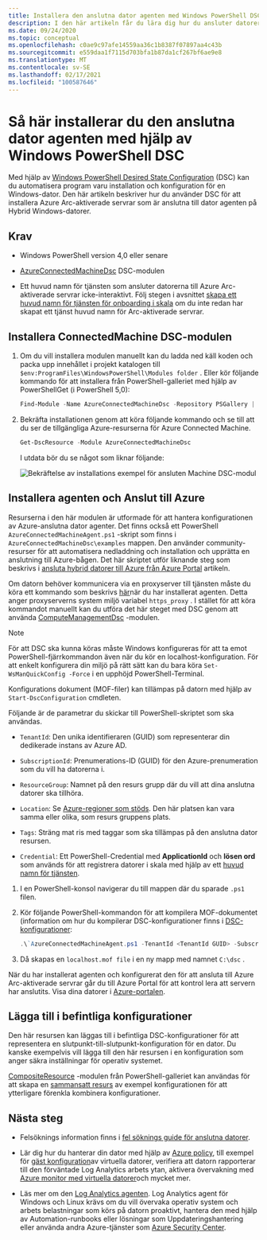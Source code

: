 ```yaml
---
title: Installera den anslutna dator agenten med Windows PowerShell DSC
description: I den här artikeln får du lära dig hur du ansluter datorer till Azure med hjälp av Azure Arc-aktiverade servrar med Windows PowerShell DSC.
ms.date: 09/24/2020
ms.topic: conceptual
ms.openlocfilehash: c0ae9c97afe14559aa36c1b8387f07897aa4c43b
ms.sourcegitcommit: e559daa1f7115d703bfa1b87da1cf267bf6ae9e8
ms.translationtype: MT
ms.contentlocale: sv-SE
ms.lasthandoff: 02/17/2021
ms.locfileid: "100587646"
---
```

# <a name="how-to-install-the-connected-machine-agent-using-windows-powershell-dsc"></a>Så här installerar du den anslutna dator agenten med hjälp av Windows PowerShell DSC

Med hjälp av [Windows PowerShell Desired State Configuration](/powershell/scripting/dsc/getting-started/winGettingStarted) (DSC) kan du automatisera program varu installation och konfiguration för en Windows-dator. Den här artikeln beskriver hur du använder DSC för att installera Azure Arc-aktiverade servrar som är anslutna till dator agenten på Hybrid Windows-datorer.

## <a name="requirements"></a>Krav

- Windows PowerShell version 4,0 eller senare

- [AzureConnectedMachineDsc](https://www.powershellgallery.com/packages/AzureConnectedMachineDsc) DSC-modulen

- Ett huvud namn för tjänsten som ansluter datorerna till Azure Arc-aktiverade servrar icke-interaktivt. Följ stegen i avsnittet [skapa ett huvud namn för tjänsten för onboarding i skala](onboard-service-principal.md#create-a-service-principal-for-onboarding-at-scale) om du inte redan har skapat ett tjänst huvud namn för Arc-aktiverade servrar.

## <a name="install-the-connectedmachine-dsc-module"></a>Installera ConnectedMachine DSC-modulen

1. Om du vill installera modulen manuellt kan du ladda ned käll koden och packa upp innehållet i projekt katalogen till `$env:ProgramFiles\WindowsPowerShell\Modules folder` . Eller kör följande kommando för att installera från PowerShell-galleriet med hjälp av PowerShellGet (i PowerShell 5,0):

    ```powershell
    Find-Module -Name AzureConnectedMachineDsc -Repository PSGallery | Install-Module
    ```

2. Bekräfta installationen genom att köra följande kommando och se till att du ser de tillgängliga Azure-resurserna för Azure Connected Machine.

    ```powershell
    Get-DscResource -Module AzureConnectedMachineDsc
    ```

   I utdata bör du se något som liknar följande:

   ![Bekräftelse av installations exempel för ansluten Machine DSC-modul](./media/onboard-dsc/confirm-module-installation.png)

## <a name="install-the-agent-and-connect-to-azure"></a>Installera agenten och Anslut till Azure

Resurserna i den här modulen är utformade för att hantera konfigurationen av Azure-anslutna dator agenter. Det finns också ett PowerShell `AzureConnectedMachineAgent.ps1` -skript som finns i `AzureConnectedMachineDsc\examples` mappen. Den använder community-resurser för att automatisera nedladdning och installation och upprätta en anslutning till Azure-bågen. Det här skriptet utför liknande steg som beskrivs i [ansluta hybrid datorer till Azure från Azure Portal](onboard-portal.md) artikeln.

Om datorn behöver kommunicera via en proxyserver till tjänsten måste du köra ett kommando som beskrivs [här](manage-agent.md#update-or-remove-proxy-settings)när du har installerat agenten. Detta anger proxyserverns system miljö variabel `https_proxy` . I stället för att köra kommandot manuellt kan du utföra det här steget med DSC genom att använda [ComputeManagementDsc](https://www.powershellgallery.com/packages/ComputerManagementDsc) -modulen.

>[!NOTE]
>För att DSC ska kunna köras måste Windows konfigureras för att ta emot PowerShell-fjärrkommandon även när du kör en localhost-konfiguration. För att enkelt konfigurera din miljö på rätt sätt kan du bara köra `Set-WsManQuickConfig -Force` i en upphöjd PowerShell-Terminal.
>

Konfigurations dokument (MOF-filer) kan tillämpas på datorn med hjälp av `Start-DscConfiguration` cmdleten.

Följande är de parametrar du skickar till PowerShell-skriptet som ska användas.

- `TenantId`: Den unika identifieraren (GUID) som representerar din dedikerade instans av Azure AD.

- `SubscriptionId`: Prenumerations-ID (GUID) för den Azure-prenumeration som du vill ha datorerna i.

- `ResourceGroup`: Namnet på den resurs grupp där du vill att dina anslutna datorer ska tillhöra.

- `Location`: Se [Azure-regioner som stöds](overview.md#supported-regions). Den här platsen kan vara samma eller olika, som resurs gruppens plats.

- `Tags`: Sträng mat ris med taggar som ska tillämpas på den anslutna dator resursen.

- `Credential`: Ett PowerShell-Credential med **ApplicationId** och **lösen ord** som används för att registrera datorer i skala med hjälp av ett [huvud namn för tjänsten](onboard-service-principal.md).

1. I en PowerShell-konsol navigerar du till mappen där du sparade `.ps1` filen.

2. Kör följande PowerShell-kommandon för att kompilera MOF-dokumentet (information om hur du kompilerar DSC-konfigurationer finns i [DSC-konfigurationer](/powershell/scripting/dsc/configurations/configurations):

    ```powershell
    .\`AzureConnectedMachineAgent.ps1 -TenantId <TenantId GUID> -SubscriptionId <SubscriptionId GUID> -ResourceGroup '<ResourceGroupName>' -Location '<LocationName>' -Tags '<Tag>' -Credential <psCredential>
    ```

3. Då skapas en `localhost.mof file` i en ny mapp med namnet `C:\dsc` .

När du har installerat agenten och konfigurerat den för att ansluta till Azure Arc-aktiverade servrar går du till Azure Portal för att kontrol lera att servern har anslutits. Visa dina datorer i [Azure-portalen](https://aka.ms/hybridmachineportal).

## <a name="adding-to-existing-configurations"></a>Lägga till i befintliga konfigurationer

Den här resursen kan läggas till i befintliga DSC-konfigurationer för att representera en slutpunkt-till-slutpunkt-konfiguration för en dator. Du kanske exempelvis vill lägga till den här resursen i en konfiguration som anger säkra inställningar för operativ systemet.

[CompositeResource](https://www.powershellgallery.com/packages/compositeresource) -modulen från PowerShell-galleriet kan användas för att skapa en [sammansatt resurs](/powershell/scripting/dsc/resources/authoringResourceComposite) av exempel konfigurationen för att ytterligare förenkla kombinera konfigurationer.

## <a name="next-steps"></a>Nästa steg

* Felsöknings information finns i [fel söknings guide för anslutna datorer](troubleshoot-agent-onboard.md).

* Lär dig hur du hanterar din dator med hjälp av [Azure policy](../../governance/policy/overview.md), till exempel för [gäst konfiguration](../../governance/policy/concepts/guest-configuration.md)av virtuella datorer, verifiera att datorn rapporterar till den förväntade Log Analytics arbets ytan, aktivera övervakning med [Azure monitor med virtuella datorer](../../azure-monitor/vm/vminsights-enable-policy.md)och mycket mer.

* Läs mer om den [Log Analytics agenten](../../azure-monitor/agents/log-analytics-agent.md). Log Analytics agent för Windows och Linux krävs om du vill övervaka operativ system och arbets belastningar som körs på datorn proaktivt, hantera den med hjälp av Automation-runbooks eller lösningar som Uppdateringshantering eller använda andra Azure-tjänster som [Azure Security Center](../../security-center/security-center-introduction.md).